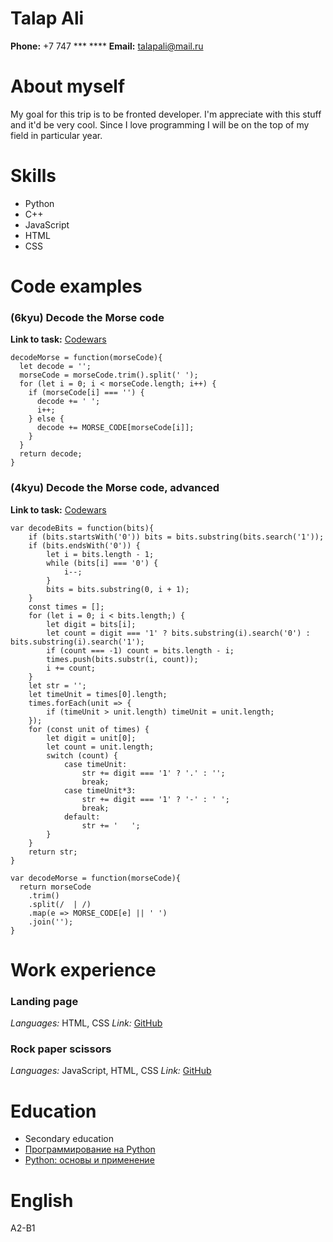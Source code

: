 # Talap Ali

**Phone:** +7 747 *** **\*\*
**Email:** talapali@mail.ru

# About myself

My goal for this trip is to be fronted developer. I'm appreciate with this stuff and it'd be very cool. Since I love programming I will be on the top of my field in particular year.

# Skills

* Python
* C++
* JavaScript
* HTML
* CSS

# Code examples

### (6kyu) Decode the Morse code
**Link to task:** [Codewars](https://www.codewars.com/kata/54b724efac3d5402db00065e)
```
decodeMorse = function(morseCode){
  let decode = '';
  morseCode = morseCode.trim().split(' ');
  for (let i = 0; i < morseCode.length; i++) {
    if (morseCode[i] === '') {
      decode += ' ';
      i++;
    } else {
      decode += MORSE_CODE[morseCode[i]];
    }
  }
  return decode;
}
```

### (4kyu) Decode the Morse code, advanced
**Link to task:** [Codewars](https://www.codewars.com/kata/54b72c16cd7f5154e9000457)
```
var decodeBits = function(bits){
    if (bits.startsWith('0')) bits = bits.substring(bits.search('1'));
    if (bits.endsWith('0')) {
        let i = bits.length - 1;
        while (bits[i] === '0') {
            i--;
        }
        bits = bits.substring(0, i + 1);
    }
    const times = [];
    for (let i = 0; i < bits.length;) {
        let digit = bits[i];
        let count = digit === '1' ? bits.substring(i).search('0') : bits.substring(i).search('1');
        if (count === -1) count = bits.length - i;
        times.push(bits.substr(i, count));
        i += count;
    }  
    let str = '';
    let timeUnit = times[0].length;
    times.forEach(unit => {
        if (timeUnit > unit.length) timeUnit = unit.length;
    });
    for (const unit of times) {
        let digit = unit[0];
        let count = unit.length;
        switch (count) {
            case timeUnit:
                str += digit === '1' ? '.' : '';
                break;
            case timeUnit*3:
                str += digit === '1' ? '-' : ' ';
                break;
            default:
                str += '   ';
        }
    }
    return str;
}

var decodeMorse = function(morseCode){
  return morseCode
    .trim()
    .split(/  | /)
    .map(e => MORSE_CODE[e] || ' ')
    .join('');
}
```

# Work experience

### Landing page
*Languages:* HTML, CSS
*Link:* [GitHub](https://github.com/Bauyrsaq/Landing-Page)

### Rock paper scissors
*Languages:* JavaScript, HTML, CSS
*Link:* [GitHub](https://github.com/Bauyrsaq/rock-paper-scissors)

# Education

* Secondary education
* [Программирование на Python](https://stepik.org/course/67/info)
* [Python: основы и применение](https://stepik.org/course/512/syllabus?auth=login)

# English

A2-B1